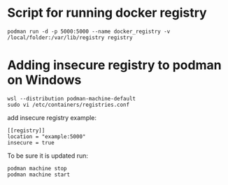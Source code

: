 # Script for running docker registry
```
podman run -d -p 5000:5000 --name docker_registry -v /local/folder:/var/lib/registry registry
```

# Adding insecure registry to podman on Windows
```
wsl --distribution podman-machine-default
sudo vi /etc/containers/registries.conf
```
add insecure registry example:
```
[[registry]]
location = "example:5000"
insecure = true
```

To be sure it is updated run:
```
podman machine stop
podman machine start
```
